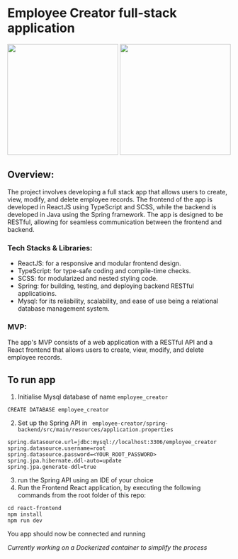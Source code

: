 # Employee Creator full-stack application
<img width="250" src="https://github.com/jackythesmurf/employee-creator/actions/workflows/main.yml/badge.svg"/> <img width="250" src="https://github.com/jackythesmurf/employee-creator/actions/workflows/spring_test.yml/badge.svg"/>

## Overview:
The project involves developing a full stack app that allows users to create, view, modify, and delete employee records. The frontend of the app is developed in ReactJS using TypeScript and SCSS, while the backend is developed in Java using the Spring framework. The app is designed to be RESTful, allowing for seamless communication between the frontend and backend.

### Tech Stacks & Libraries:

   - ReactJS: for a responsive and modular frontend design.
   - TypeScript: for type-safe coding and compile-time checks.
   - SCSS: for modularized and nested styling code.
   - Spring: for building, testing, and deploying backend RESTful applicatioins.
   - Mysql: for its reliability, scalability, and ease of use being a relational database management system.


### MVP:
The app's MVP consists of a web application with a RESTful API and a React frontend that allows users to create, view, modify, and delete employee records. 

## To run app
1) Initialise Mysql database of name `employee_creator`
```
CREATE DATABASE employee_creator
```
2) Set up the Spring API in ` employee-creator/spring-backend/src/main/resources/application.properties`
```
spring.datasource.url=jdbc:mysql://localhost:3306/employee_creator
spring.datasource.username=root
spring.datasource.password=<YOUR_ROOT_PASSWORD>
spring.jpa.hibernate.ddl-auto=update
spring.jpa.generate-ddl=true
```
3) run the Spring API using an IDE of your choice
4) Run the Frontend React application, by executing the following commands from the root folder of this repo:
```
cd react-frontend
npm install
npm run dev
```
You app should now be connected and running 

*Currently working on a Dockerized container to simplify the process*
